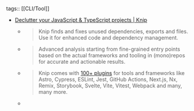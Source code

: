 tags:: [[CLI/Tool]]

- [Declutter your JavaScript & TypeScript projects | Knip](https://knip.dev/)
	- > Knip finds and fixes unused dependencies, exports and files. Use it for enhanced code and dependency management.
	- > Advanced analysis starting from fine-grained entry points based on the actual frameworks and tooling in (mono)repos for accurate and actionable results.
	- > Knip comes with [100+ plugins](https://knip.dev/reference/plugins) for tools and frameworks like Astro, Cypress, ESLint, Jest, GitHub Actions, Next.js, Nx, Remix, Storybook, Svelte, Vite, Vitest, Webpack and many, many more.
	-